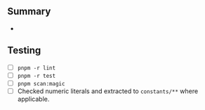 ## Summary
- 

## Testing
- [ ] `pnpm -r lint`
- [ ] `pnpm -r test`
- [ ] `pnpm scan:magic`
- [ ] Checked numeric literals and extracted to `constants/**` where applicable.
